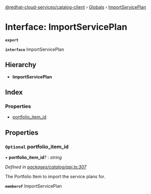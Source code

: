 [@redhat-cloud-services/catalog-client](../README.md) › [Globals](../globals.md) › [ImportServicePlan](importserviceplan.md)

# Interface: ImportServicePlan

**`export`** 

**`interface`** ImportServicePlan

## Hierarchy

* **ImportServicePlan**

## Index

### Properties

* [portfolio_item_id](importserviceplan.md#optional-portfolio_item_id)

## Properties

### `Optional` portfolio_item_id

• **portfolio_item_id**? : *string*

*Defined in [packages/catalog/api.ts:307](https://github.com/RedHatInsights/javascript-clients/blob/master/packages/catalog/api.ts#L307)*

The Portfolio Item to import the service plans for.

**`memberof`** ImportServicePlan
